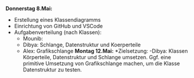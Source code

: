 **Donnerstag 8.Mai:**
* Erstellung eines Klassendiagramms
* Einrichtung von GitHub und VSCode
* Aufgabenverteilung (nach Klassen): 
   - Mounib: 
   - Dibya: Schlange, Datenstruktur und Koerperteile
   - Alex: Grafikschlange
**Montag 12.Mai:**
*Zielsetzung:
   -Dibya: Klassen Körperteile, Datenstruktur und Schlange umsetzen. Ggf. eine primitive Umsetzung von Grafikschlange machen, um die   Klasse Datenstruktur zu testen.

